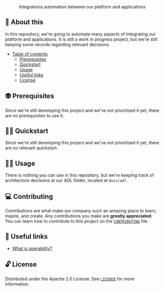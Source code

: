 <p align="center">
  <br>
   <img src="" alt="" title="Operability header's GIF" />
  <br>
</p>
<p align="center">
Integrations automation between our platform and applications 
</p>

## 📖 About this

In this repository, we're going to automate many aspects of integrating our platform and applications. It is still a work in progress project, but we're still keeping some records regarding relevant decisions.

* [Table of contents](#)
  * [Prerequisites](#-prerequisites)
  * [Quickstart](#-quickstart)
  * [Usage](#-usage)
  * [Useful links](#-useful-links)
  * [License](#-license)

## 👽 Prerequisites

Since we're still developing this project and we've not prioritized it yet, there are no prerequisites to use it.

## 🧙‍♂️ Quickstart

Since we're still developing this project and we've not prioritized it yet, there are no relevant quickstart.

## 👩‍🔬 Usage

There is nothing you can use in this repository, but we're keeping track of architecture decisions at our ADL folder, located at `docs/adl`.

## 💻 Contributing

Contributions are what make our company such an amazing place to learn, inspire, and create. Any contributions you make are **greatly appreciated**. You can learn how to contribute to this project on the [`CONTRIBUTING`](CONTRIBUTING.md) file.

## 🔗 Useful links

* [What is operability?](https://www.codemotion.com/magazine/dev-hub/devops-engineer/software-operability-a-devops-cornerstone/)

## 🔓 License

Distributed under the Apache 2.0 License. See [`LICENSE`](LICENSE) for more information.
